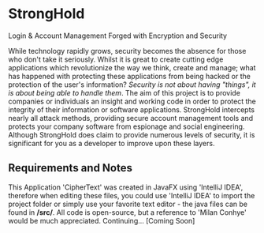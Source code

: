 # StrongHold
Login &amp; Account Management Forged with Encryption and Security

While technology rapidly grows, security becomes the absence for those who don't take it seriously. Whilst it is great to create cutting edge applications which revolutionize the way we think, create and manage; what has happened with protecting these applications from being hacked or the protection of the user's information? <i>Security is not about having "things", it is about being able to handle them</i>. The aim of this project is to provide companies or individuals an insight and working code in order to protect the integrity of their information or software applications. StrongHold intercepts nearly all attack methods, providing secure account management tools and protects your company software from espionage and social engineering. Although StrongHold does claim to provide numerous levels of security, it is significant for you as a developer to improve upon these layers.

<h2><b>Requirements and Notes</b></h2>

This Application 'CipherText' was created in JavaFX using 'IntelliJ IDEA', therefore when editing these files, you could use 'IntelliJ IDEA' to import the project folder or simply use your favorite text editor - the java files can be found in <b>/src/</b>. All code is open-source, but a reference to 'Milan Conhye' would be much appreciated. Continuing... [Coming Soon]
